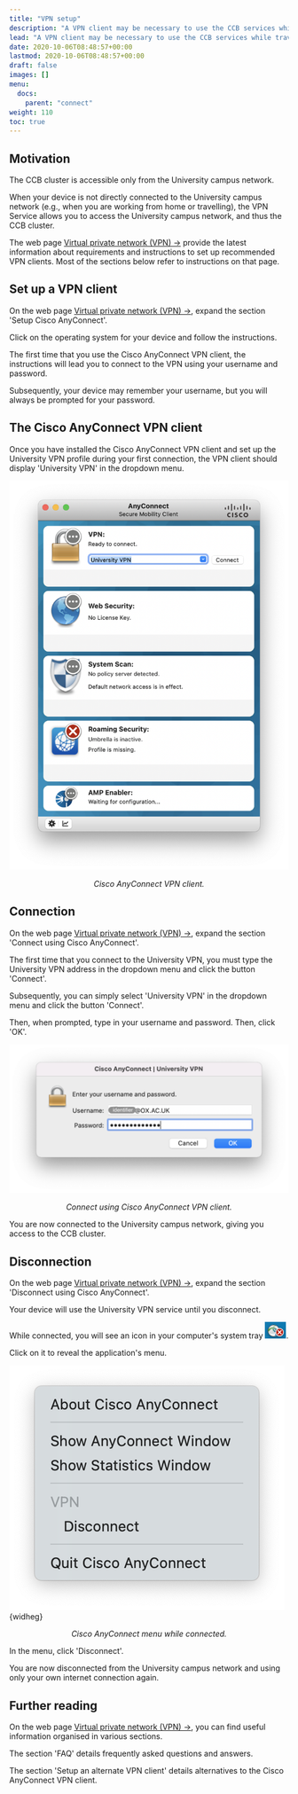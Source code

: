 ```yaml
---
title: "VPN setup"
description: "A VPN client may be necessary to use the CCB services while travelling or to work from home."
lead: "A VPN client may be necessary to use the CCB services while travelling or to work from home."
date: 2020-10-06T08:48:57+00:00
lastmod: 2020-10-06T08:48:57+00:00
draft: false
images: []
menu:
  docs:
    parent: "connect"
weight: 110
toc: true
---
```


## Motivation

The CCB cluster is accessible only from the University campus network.

When your device is not directly connected to the University campus network
(e.g., when you are working from home or travelling), the VPN Service allows
you to access the University campus network, and thus the CCB cluster.

The web page [Virtual private network (VPN) →][oxford-vpn] provide the latest information
about requirements and instructions to set up recommended VPN clients.
Most of the sections below refer to instructions on that page.

## Set up a VPN client

On the web page [Virtual private network (VPN) →][oxford-vpn], expand the section
'Setup Cisco AnyConnect'.

Click on the operating system for your device and follow the instructions.

The first time that you use the Cisco AnyConnect VPN client, the instructions
will lead you to connect to the VPN using your username and password.

Subsequently, your device may remember your username, but you will always
be prompted for your password.

## The Cisco AnyConnect VPN client

Once you have installed the Cisco AnyConnect VPN client and set up the
University VPN profile during your first connection, the VPN client should
display 'University VPN' in the dropdown menu.

![Cisco AnyConnect.](cisco-anyconnect-screenshot.png)

<p align='center'><i>Cisco AnyConnect VPN client.</i></p>

## Connection

On the web page [Virtual private network (VPN) →][oxford-vpn], expand the section
'Connect using Cisco AnyConnect'.

The first time that you connect to the University VPN, you must type the
University VPN address in the dropdown menu and click the button 'Connect'.

Subsequently, you can simply select 'University VPN' in the dropdown menu
and click the button 'Connect'.

Then, when prompted, type in your username and password. Then, click 'OK'.

![Cisco AnyConnect - Username and password.](cisco-anyconnect-login-screenshot.png)

<p align='center'><i>Connect using Cisco AnyConnect VPN client.</i></p>

You are now connected to the University campus network, giving you access to the
CCB cluster.

## Disconnection

On the web page [Virtual private network (VPN) →][oxford-vpn], expand the section
'Disconnect using Cisco AnyConnect'.

Your device will use the University VPN service until you disconnect.

While connected, you will see an icon in your computer's system tray
<img src='cisco-icon.png' height='30px'>.

Click on it to reveal the application's menu.

![Cisco AnyConnect - Application menu while connected.](cisco-connected-menu.png) {widheg}

<p align='center'><i>Cisco AnyConnect menu while connected.</i></p>

In the menu, click 'Disconnect'.

You are now disconnected from the University campus network and using only
your own internet connection again.

## Further reading

On the web page [Virtual private network (VPN) →][oxford-vpn], you can find useful information
organised in various sections.

The section 'FAQ' details frequently asked questions and answers.

The section 'Setup an alternate VPN client' details alternatives to the
Cisco AnyConnect VPN client.

<!-- Link definitions -->

[oxford-vpn]: https://help.it.ox.ac.uk/vpn
